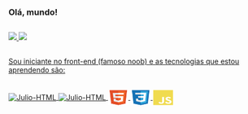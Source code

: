 ### Olá, mundo!
##

<div>
  <a href="https://github.com/Julio-mello">
  <img height="180em" src="https://github-readme-stats.vercel.app/api?username=julio-mello&show_icons=true&theme=dracula&include_all_commits=true&count_private=true"/>
  <img height="180em" src="https://github-readme-stats.vercel.app/api/top-langs/?username=julio-mello&layout=compact&langs_count=7&theme=dracula"/>
</div>

##
Sou iniciante no front-end (famoso noob) e as tecnologias que estou aprendendo são:

<div style="display: inline_block"><br>
<img align="center" alt="Julio-HTML" height="30" width="40" <img src="https://cdn.jsdelivr.net/gh/devicons/devicon/icons/markdown/markdown-original.svg" />  
<img align="center" alt="Julio-HTML" height="30" width="40" src="https://cdn.jsdelivr.net/gh/devicons/devicon/icons/github/github-original.svg" />
<img align="center" alt="Julio-HTML" height="30" width="40" src="https://raw.githubusercontent.com/devicons/devicon/master/icons/html5/html5-original.svg">
<img align="center" alt="Julio-CSS" height="30" width="40" src="https://raw.githubusercontent.com/devicons/devicon/master/icons/css3/css3-original.svg">
<img align="center" alt="Julio-Js" height="30" width="40" src="https://raw.githubusercontent.com/devicons/devicon/master/icons/javascript/javascript-plain.svg">
</div>
  
##

